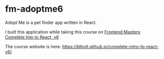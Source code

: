 # fm-adoptme6

Adopt Me is a pet finder app written in React.

I built this application while taking this course on
[Frontend Masters](https://frontendmasters.com/): [Complete Into to React,
v6](https://frontendmasters.com/courses/complete-react-v6/)

The course website is here: https://btholt.github.io/complete-intro-to-react-v6/
